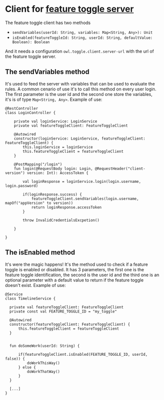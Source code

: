 # Client for [feature toggle server](https://github.com/johnowl/owl-toggle-server)

The feature toggle client has two methods

- `sendVariables(userId: String, variables: Map<String, Any>): Unit`
- `isEnabled(featureToggleId: String, userId: String, defaultValue: Boolean): Boolean`

And it needs a configuration `owl.toggle.client.server-url` with the url of the feature toggle server.

## The sendVariables method

It's used to feed the server with variables that can be used to evaluate the rules. A common cenario of use it's to 
call this method on every user login. The first parameter is the user id and the second one store the variables, it's is 
of type `Map<String, Any>`. Example of use:

    @RestController
    class LoginController {

        private val loginService: LoginService
        private val featureToggleClient: FeatureToggleClient

        @Autowired
        constructor(loginService: LoginService, featureToggleClient: FeatureToggleClient) {
            this.loginService = loginService
            this.featureToggleClient = featureToggleClient
        }

        @PostMapping("/login")
        fun login(@RequestBody login: Login, @RequestHeader("client-version") version: Int): AccessToken {

            val loginResponse = loginService.login(login.username, login.password)

            if(loginResponse.success) {
                featureToggleClient.sendVariables(login.username, mapOf("appVersion" to version))
                return loginResponse.accessToken
            }

            throw InvalidCredentialsExcpetion()

        }

    }

## The isEnabled method

It's were the magic happens! It's the method used to check if a feature toggle is enabled or disabled. It has 3 parameters, 
the first one is the feature toggle identification, the second is the user id and the third one is an optional parameter with 
a default value to return if the feature toggle doesn't exist. Example of use:

    @Service
    class TimelineService {

      private val featureToggleClient: FeatureToggleClient
      private const val FEATURE_TOGGLE_ID = "my_toggle"

      @Autowired
      constructor(featureToggleClient: FeatureToggleClient) {
          this.featureToggleClient = featureToggleClient
      }


      fun doSomeWork(userId: String) {

          if(featureToggleClient.isEnabled(FEATURE_TOGGLE_ID, userId, false)) {
              doWorkThisWay()
          } else {
              doWorkThatWay()
          }
      }

      [...]
    }
